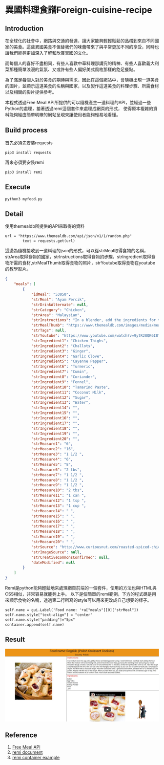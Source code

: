 # 異國料理食譜Foreign-cuisine-recipe

## Introduction
在全球化的社會中，網路與交通的發達，讓大家能夠輕輕鬆鬆的品嚐到來自不同國家的美食。這些異國美食不但替我們的味蕾帶來了與平常更加不同的享受，同時也讓我們能夠更加深入了解和欣賞異國的文化。

而每個人的喜好不盡相同，有些人喜歡中華料理那講究的精神、有些人喜歡義大利菜那種簡單浪漫的氣氛、又或許有些人偏好美式風格那樣的飽足餐點。

為了滿足每個人對於美食的期待與需求，因此在這個網站中，會隨機出現一道美食的圖片，並顯示這道美食的名稱與國家，以及製作這道美食的料理步驟、所需食材以及相關的影片提供參考。

本程式透過Free Meal API所提供的可以隨機產生一道料理的API，並經過一些Python的處理，接著透過remi這個套件來處理成網頁的形式，
使得原本複雜的資料能夠經由簡單明瞭的網站呈現來讓使用者能夠輕易地看懂。



## Build process
首先必須先安裝requests
```
pip3 install requests
```
再來必須要安裝remi
```
pip3 install remi
```

## Execute
```
python3 myfood.py
```


## Detail
使用themealdb所提供的API來取得的資料
```
url = "https://www.themealdb.com/api/json/v1/1/random.php"
        text = requests.get(url)
```
這邊為隨機接收到一道料理的json的形式，可以從strMeal取得食物的名稱，strArea取得食物的國家，strInstructions取得食物的步驟，strIngredient取得食物所需的食材,strMealThumb取得食物的照片，strYoutube取得食物在youtube的教學影片。
```json
{
    "meals": [
        {
            "idMeal": "53050",
            "strMeal": "Ayam Percik",
            "strDrinkAlternate": null,
            "strCategory": "Chicken",
            "strArea": "Malaysian",
            "strInstructions": "In a blender, add the ingredients for the spice paste and blend until smooth.\r\nOver medium heat, pour the spice paste in a skillet or pan and fry for 10 minutes until fragrant. Add water or oil 1 tablespoon at a time if the paste becomes too dry. Don't burn the paste. Lower the fire slightly if needed.\r\nAdd the cloves, cardamom, tamarind pulp, coconut milk, water, sugar and salt. Turn the heat up and bring the mixture to boil. Turn the heat to medium low and simmer for 10 minutes. Stir occasionally. It will reduce slightly. This is the marinade/sauce, so taste and adjust seasoning if necessary. Don't worry if it's slightly bitter. It will go away when roasting.\r\nWhen the marinade/sauce has cooled, pour everything over the chicken and marinate overnight to two days.\r\nPreheat the oven to 425 F.\r\nRemove the chicken from the marinade. Spoon the marinade onto a greased (or aluminum lined) baking sheet. Lay the chicken on top of the sauce (make sure the chicken covers the sauce and the sauce isn't exposed or it'll burn) and spread the remaining marinade on the chicken. Roast for 35-45 minutes or until internal temp of the thickest part of chicken is at least 175 F.\r\nLet chicken rest for 5 minutes. Brush the chicken with some of the oil. Serve chicken with the sauce over steamed rice (or coconut rice).",
            "strMealThumb": "https://www.themealdb.com/images/media/meals/020z181619788503.jpg",
            "strTags": null,
            "strYoutube": "https://www.youtube.com/watch?v=9ytR28QK6I8",
            "strIngredient1": "Chicken Thighs",
            "strIngredient2": "Challots",
            "strIngredient3": "Ginger",
            "strIngredient4": "Garlic Clove",
            "strIngredient5": "Cayenne Pepper",
            "strIngredient6": "Turmeric",
            "strIngredient7": "Cumin",
            "strIngredient8": "Coriander",
            "strIngredient9": "Fennel",
            "strIngredient10": "Tamarind Paste",
            "strIngredient11": "Coconut Milk",
            "strIngredient12": "Sugar",
            "strIngredient13": "Water",
            "strIngredient14": "",
            "strIngredient15": "",
            "strIngredient16": "",
            "strIngredient17": "",
            "strIngredient18": "",
            "strIngredient19": "",
            "strIngredient20": "",
            "strMeasure1": "6",
            "strMeasure2": "16",
            "strMeasure3": "1 1/2 ",
            "strMeasure4": "6",
            "strMeasure5": "8",
            "strMeasure6": "2 tbs",
            "strMeasure7": "1 1/2 ",
            "strMeasure8": "1 1/2 ",
            "strMeasure9": "1 1/2 ",
            "strMeasure10": "2 tbs",
            "strMeasure11": "1 can ",
            "strMeasure12": "1 tsp ",
            "strMeasure13": "1 cup ",
            "strMeasure14": " ",
            "strMeasure15": " ",
            "strMeasure16": " ",
            "strMeasure17": " ",
            "strMeasure18": " ",
            "strMeasure19": " ",
            "strMeasure20": " ",
            "strSource": "http://www.curiousnut.com/roasted-spiced-chicken-ayam-percik/",
            "strImageSource": null,
            "strCreativeCommonsConfirmed": null,
            "dateModified": null
        }
    ]
}
```
Remi是python能夠輕鬆地來處理網頁前端的一個套件，使用的方法也與HTML與CSS相似，非常容易就能夠上手。
以下是個簡單的remi範例，下方的程式碼是用來顯示食物的名稱，透過第二行所寫的style可以用來更改成自己想要的樣子。
```
self.name = gui.Label('Food name: '+a["meals"][0]["strMeal"])
self.name.style["text-align"] = "center"
self.name.style["padding"]="5px"
container.append(self.name)
```
## Result
![image](https://github.com/Allen1072031/Foreign-cuisine-recipe/blob/main/result.jpg)

## Reference
1. [Free Meal API](https://www.themealdb.com/api.php)
2. [remi document](https://remi.readthedocs.io/en/latest/_modules/remi/gui.html)
3. [remi container example](https://github.com/dddomodossola/remi/blob/master/examples/widgets_overview_app.py)
